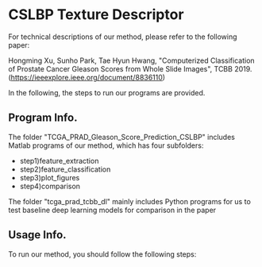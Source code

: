# CSLBP Texture Descriptor

For technical descriptions of our method, please refer to the following paper: 

Hongming Xu, Sunho Park, Tae Hyun Hwang, "Computerized Classification of Prostate Cancer Gleason Scores from Whole Slide Images", TCBB 2019. (https://ieeexplore.ieee.org/document/8836110)

In the following, the steps to run our programs are provided. 

## Program Info.
The folder "TCGA_PRAD_Gleason_Score_Prediction_CSLBP" includes Matlab programs of our method, which has four subfolders:

- step1)feature_extraction
- step2)feature_classification
- step3)plot_figures
- step4)comparison

The folder "tcga_prad_tcbb_dl" mainly includes Python programs for us to test baseline deep learning models for comparison in the paper

## Usage Info.
To run our method, you should follow the following steps:
